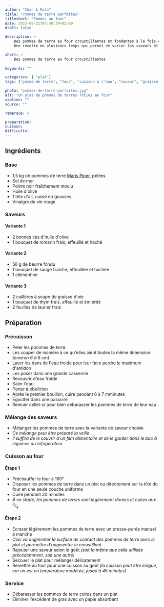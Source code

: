 ```yaml
---
author: "Chan & Polo"
title: "Pommes de terre parfaites"
titleshort: "Pommes au four"
date: 2023-06-21T07:49:39+02:00
draft: false

description: >
    Des pommes de terre au four croustillantes et fondantes à la fois.<br>
    Une recette en plusieurs temps qui permet de varier les saveurs et qui va sublimer ce plat traditionnel

short: >
    Des pommes de terre au four croustillantes
    
keywords: ""

categories: [ "plat"]
tags: ["pomme de terre", "four", "cuisson à l'eau", "saveur", "graisse oie", "huile olive", "romarin", "thym", "sauge","clémentine"]

photo: "pommes-de-terre-parfaites.jpg"
alt: "Un plat de pommes de terres rôties au four"
caption: ""
source: ""

remarque: >

preparation: 
cuisson: 
difficulte:
---
```



## Ingrédients
### Base
- 1,5 kg de pommes de terre [Maris Piper](https://en.wikipedia.org/wiki/Maris_Piper), pelées
- Sel de mer
- Poivre noir fraîchement moulu
- Huile d'olive
- 1 tête d'ail, cassé en gousses
- Vinaigre de vin rouge
### Saveurs
#### Variante 1
- 2 bonnes càs d'huile d'olive
- 1 bouquet de romarin frais, effeuillé et haché
#### Variante 2
- 50 g de beurre fondu
- 1 bouquet de sauge fraîche, effeuillée et hachée
- 1 clémentine
#### Variante 3
- 2 cuillères à soupe de graisse d'oie
- 1 bouquet de thym frais, effeuillé et émiettté
- 2 feuilles de laurier frais
## Préparation
### Précuisson
- Peler les pommes de terre
- Les couper de manière à ce qu'elles aient toutes la même dimension *(environ 6 à 8 cm)*
- Laver les dans de l'eau froide pour leur faire perdre le maximum d'amidon
- Les poser dans une grande casserole
- Recouvrir d'eau froide
- Saler l'eau
- Porter à ébullition
- Après le premier bouillon, cuire pendant 6 à 7 mminutes
- Égoutter dans une passoire
- Remuer cellet-ci pour bien débarasser les pommes de terre de leur eau
### Mélange des saveurs
- Mélanger les pommes de terre avec la variante de saveur choisie
- *Ce mélange peut être préparé la veille*
- *Il suffira de le couvrir d'un film alimentaire et de le garder dans le bac à légumes du réfrigérateur*
### Cuisson au four
#### Étape 1
- Préchauffer le four à 190°
- Disposer les pommes de terre dans un plat ou directement sur la tôle du four en une seule couche uniforme
- Cuire pendant 30 minutes
- *À ce stade, les pommes de terres sont légèrement dorées et cuites aux <sup>3</sup>/<sub>4</sub>*
#### Étape 2
- Écraser légèrement les pommes de terre avec un presse-purée manuel à manche
- *Ceci va augmenter la surface de contact des pommes de terre avec le plat et permettre d'augmenter le croustillant*
- Rajouter une saveur selon le goût *(soit la même que celle utilisée précédemment, soit une autre)*
- Secouer le plat pour mélanger délicatement
- Remettre au four pour une cuisson au goût *(la cuisson peut être longue, car on est en température modérée, jusqu'à 45 minutes)*
### Service
- Débarasser les pommes de terre cuites dans un plat
- Éliminer l'excédent de gras avec un papie absorbant

